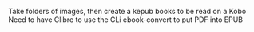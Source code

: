 Take folders of images, then create a kepub books to be read on a Kobo
Need to have Clibre to use the CLi ebook-convert to put PDF into EPUB
